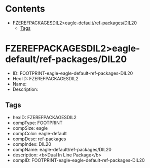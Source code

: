 



Contents
========

* [FZEREFPACKAGESDIL2>eagle-default/ref-packages/DIL20](#fzerefpackagesdil2eagle-defaultref-packagesdil20)
	* [Tags](#tags)

# FZEREFPACKAGESDIL2>eagle-default/ref-packages/DIL20

- ID: FOOTPRINT-eagle-eagle-default-ref-packages-DIL20
- Hex ID: FZEREFPACKAGESDIL2
- Name: 
- Description: 

## Tags

- hexID: FZEREFPACKAGESDIL2
- oompType: FOOTPRINT
- oompSize: eagle
- oompColor: eagle-default
- oompDesc: ref-packages
- oompIndex: DIL20
- oompName: eagle-default/ref-packages/DIL20
- description: &lt;b&gt;Dual In Line Package&lt;/b&gt;
- oompID: FOOTPRINT-eagle-eagle-default-ref-packages-DIL20
